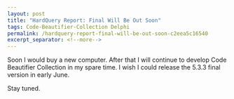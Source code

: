 ```yaml
---
layout: post
title: "HardQuery Report: Final Will Be Out Soon"
tags: Code-Beautifier-Collection Delphi
permalink: /hardquery-report-final-will-be-out-soon-c2eea5c16540
excerpt_separator: <!--more-->
---
```

Soon I would buy a new computer. After that I will continue to develop Code Beautifier Collection in my spare time. I wish I could release the 5.3.3 final version in early June.

Stay tuned.
<!--more-->
